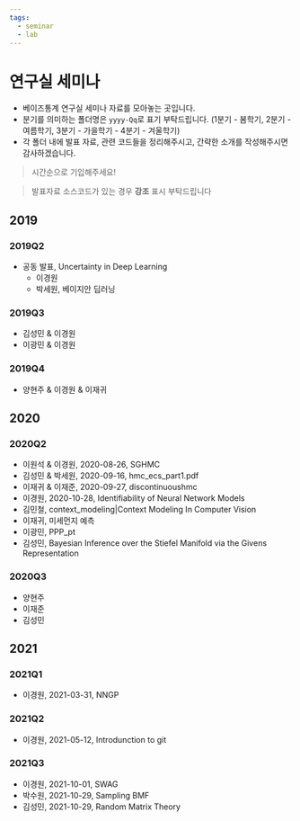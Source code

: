 ```yaml
---
tags:
  - seminar
  - lab
---
```


# 연구실 세미나

* 베이즈통계 연구실 세미나 자료를 모아놓는 곳입니다.
* 분기를 의미하는 폴더명은 `yyyy-Qq`로 표기 부탁드립니다. (1분기 - 봄학기, 2분기 - 여름학기, 3분기 - 가을학기 - 4분기 - 겨울학기)
* 각 폴더 내에 발표 자료, 관련 코드들을 정리해주시고, 간략한 소개를 작성해주시면 감사하겠습니다.

> 시간순으로 기입해주세요!

> 발표자료 소스코드가 있는 경우 **강조** 표시 부탁드립니다

## 2019

### 2019Q2

* 공동 발표, Uncertainty in Deep Learning
	* 이경원
	* 박세원, 베이지안 딥러닝

### 2019Q3

* 김성민 & 이경원
* 이광민 & 이경원

### 2019Q4

* 양현주 & 이경원 & 이재귀

## 2020

### 2020Q2

* 이원석 & 이경원, 2020-08-26, SGHMC
* 김성민 & 박세원, 2020-09-16, hmc_ecs_part1.pdf
* 이재귀 & 이재준, 2020-09-27, discontinuoushmc
* 이경원,  2020-10-28,  Identifiability of Neural Network Models
* 김민철, context_modeling|Context Modeling In Computer Vision
* 이재귀, 미세먼지 예측
* 이광민, PPP_pt
* 김성민, Bayesian Inference over the Stiefel Manifold via the Givens Representation
### 2020Q3

* 양현주
* 이재준
* 김성민

## 2021

### 2021Q1

* 이경원, 2021-03-31, NNGP

### 2021Q2

* 이경원, 2021-05-12, Introdunction to git

### 2021Q3

* 이경원, 2021-10-01, SWAG
* 박수원, 2021-10-29, Sampling BMF 
* 김성민, 2021-10-29, Random Matrix Theory

